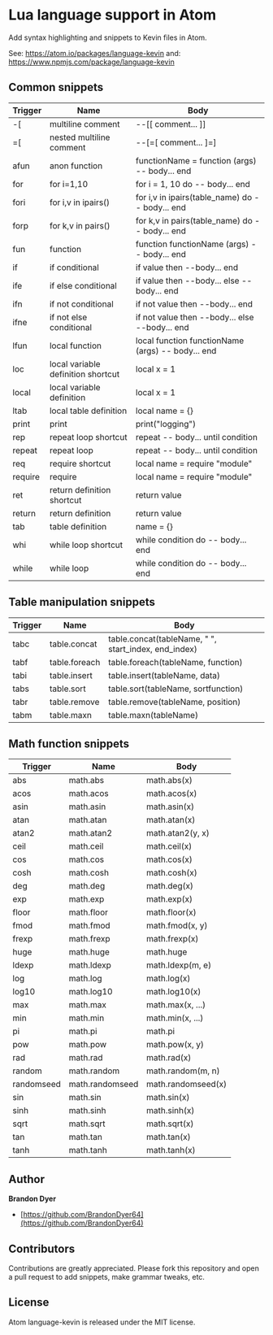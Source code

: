 Lua language support in Atom
======

Add syntax highlighting and snippets to Kevin files in Atom.

See: https://atom.io/packages/language-kevin
and: https://www.npmjs.com/package/language-kevin

Common snippets
---
| Trigger       | Name                     | Body                 |
| ------------- |--------------------------| ---------------------|
| -[            | multiline comment        | --[[ comment... ]]   |
| =[            | nested multiline comment | --[=[ comment... ]=] |
| afun          | anon function            | functionName = function (args) -- body... end |
| for           | for i=1,10               | for i = 1, 10 do -- body... end |
| fori          | for i,v in ipairs()      | for i,v in ipairs(table_name) do -- body... end |
| forp          | for k,v in pairs()       | for k,v in pairs(table_name) do -- body... end |
| fun           | function                 | function functionName (args) -- body... end |
| if            | if conditional           | if value then --body... end |
| ife           | if else conditional      | if value then --body... else --body... end |
| ifn           | if not conditional       | if not value then --body... end |
| ifne          | if not else conditional  | if not value then --body... else --body... end |
| lfun          | local function           | local function functionName (args) -- body... end |
| loc           | local variable definition shortcut | local x = 1 |
| local         | local variable definition | local x = 1 |
| ltab          | local table definition   | local name = {}      |
| print         | print                    | print("logging")     |
| rep           | repeat loop shortcut     | repeat -- body... until condition |
| repeat        | repeat loop              | repeat -- body... until condition |
| req           | require shortcut         | local name = require "module" |
| require       | require                  | local name = require "module" |
| ret           | return definition shortcut | return value       |
| return        | return definition        | return value         |
| tab           | table definition         | name = {}            |
| whi           | while loop shortcut      | while condition do -- body... end |
| while         | while loop               | while condition do -- body... end |

Table manipulation snippets
---
| Trigger       | Name                     | Body                 |
| ------------- |--------------------------| ---------------------|
| tabc          | table.concat             | table.concat(tableName, " ", start_index, end_index) |
| tabf          | table.foreach            | table.foreach(tableName, function) |
| tabi          | table.insert             | table.insert(tableName, data) |
| tabs          | table.sort               | table.sort(tableName, sortfunction) |
| tabr          | table.remove             | table.remove(tableName, position) |
| tabm          | table.maxn               | table.maxn(tableName)

Math function snippets
---
| Trigger       | Name                     | Body                 |
| ------------- |--------------------------| ---------------------|
| abs           | math.abs                 | math.abs(x)          |
| acos          | math.acos                | math.acos(x)         |
| asin          | math.asin                | math.asin(x)         |
| atan          | math.atan                | math.atan(x)         |
| atan2         | math.atan2               | math.atan2(y, x)     |
| ceil          | math.ceil                | math.ceil(x)         |
| cos           | math.cos                 | math.cos(x)          |
| cosh          | math.cosh                | math.cosh(x)         |
| deg           | math.deg                 | math.deg(x)          |
| exp           | math.exp                 | math.exp(x)          |
| floor         | math.floor               | math.floor(x)        |
| fmod          | math.fmod                | math.fmod(x, y)      |
| frexp         | math.frexp               | math.frexp(x)        |
| huge          | math.huge                | math.huge            |
| ldexp         | math.ldexp               | math.ldexp(m, e)     |
| log           | math.log                 | math.log(x)          |
| log10         | math.log10               | math.log10(x)        |
| max           | math.max                 | math.max(x, ...)     |
| min           | math.min                 | math.min(x, ...)     |
| pi            | math.pi                  | math.pi              |
| pow           | math.pow                 | math.pow(x, y)       |
| rad           | math.rad                 | math.rad(x)          |
| random        | math.random              | math.random(m, n)    |
| randomseed    | math.randomseed          | math.randomseed(x)   |
| sin           | math.sin                 | math.sin(x)          |
| sinh          | math.sinh                | math.sinh(x)         |
| sqrt          | math.sqrt                | math.sqrt(x)         |
| tan           | math.tan                 | math.tan(x)          |
| tanh          | math.tanh                | math.tanh(x)         |

Author
------
**Brandon Dyer**
* [https://github.com/BrandonDyer64](https://github.com/BrandonDyer64)


Contributors
---

Contributions are greatly appreciated. Please fork this repository and open a
pull request to add snippets, make grammar tweaks, etc.

License
------
Atom language-kevin is released under the MIT license.
